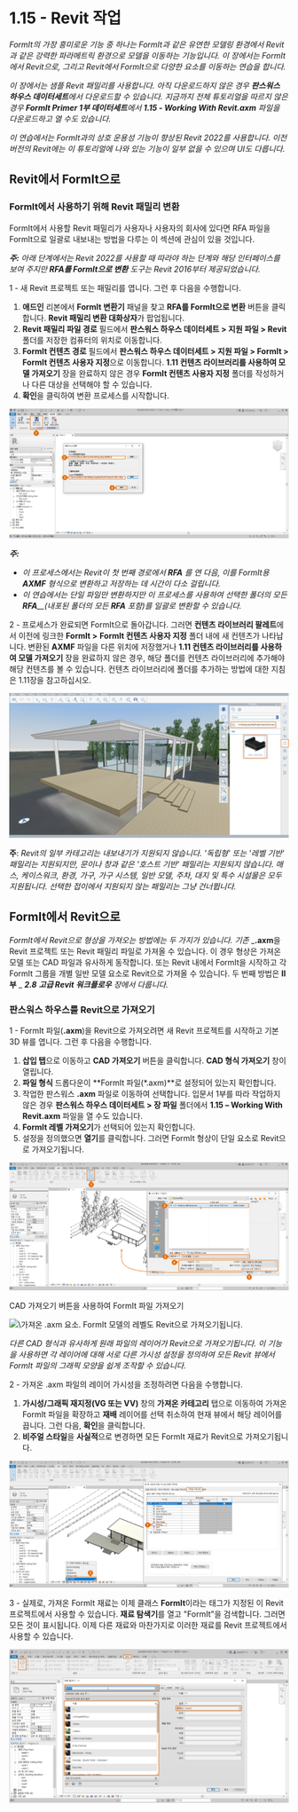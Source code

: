 # 1.15 - Revit 작업

_FormIt의 가장 흥미로운 기능 중 하나는 FormIt과 같은 유연한 모델링 환경에서 Revit과 같은 강력한 파라메트릭 환경으로 모델을 이동하는 기능입니다. 이 장에서는 FormIt에서 Revit으로, 그리고 Revit에서 FormIt으로 다양한 요소를 이동하는 연습을 합니다._

_이 장에서는 샘플 Revit 패밀리를 사용합니다. 아직 다운로드하지 않은 경우 **판스워스 하우스 데이터세트**에서 다운로드할 수 있습니다. 지금까지 전체 튜토리얼을 따르지 않은 경우 **FormIt Primer 1부 데이터세트**에서 **1.15 - Working With Revit.axm** 파일을 다운로드하고 열 수도 있습니다._

_이 연습에서는 FormIt과의 상호 운용성 기능이 향상된 Revit 2022를 사용합니다. 이전 버전의 Revit에는 이 튜토리얼에 나와 있는 기능이 일부 없을 수 있으며 UI도 다릅니다._

## Revit에서 FormIt으로

### FormIt에서 사용하기 위해 Revit 패밀리 변환

FormIt에서 사용할 Revit 패밀리가 사용자나 사용자의 회사에 있다면 RFA 파일을 FormIt으로 일괄로 내보내는 방법을 다루는 이 섹션에 관심이 있을 것입니다.

_**주:**_ _아래 단계에서는 Revit 2022를 사용할 때 따라야 하는 단계와 해당 인터페이스를 보여 주지만 __**RFA를 FormIt으로 변환**__ 도구는 Revit 2016부터 제공되었습니다._

1 - 새 Revit 프로젝트 또는 패밀리를 엽니다. 그런 후 다음을 수행합니다.

1. **애드인** 리본에서 **FormIt 변환기** 패널을 찾고 **RFA를 FormIt으로 변환** 버튼을 클릭합니다. **Revit 패밀리 변환 대화상자**가 팝업됩니다.
2. **Revit 패밀리 파일 경로** 필드에서 **판스워스 하우스 데이터세트 > 지원 파일 > Revit** 폴더를 저장한 컴퓨터의 위치로 이동합니다.
3. **FormIt 컨텐츠 경로** 필드에서 **판스워스 하우스 데이터세트 > 지원 파일 > FormIt > FormIt 컨텐츠 사용자 지정**으로 이동합니다. **1.11 컨텐츠 라이브러리를 사용하여 모델 가져오기** 장을 완료하지 않은 경우 **FormIt 컨텐츠 사용자 지정** 폴더를 작성하거나 다른 대상을 선택해야 할 수 있습니다.
4. **확인**을 클릭하여 변환 프로세스를 시작합니다.

![](<../../.gitbook/assets/0 (23).png>)

_**주:**_

* _이 프로세스에서는 Revit이 첫 번째 경로에서_ _**RFA**_ _를 연 다음, 이를 FormIt용_ _**AXMF**_ _형식으로 변환하고 저장하는 데 시간이 다소 걸립니다._
* _이 연습에서는 단일 파일만 변환하지만 이 프로세스를 사용하여 선택한 폴더의 모든_ _**RFA**__(내포된 폴더의 모든_ _**RFA**_ _포함)를 일괄로 변환할 수 있습니다._

2 - 프로세스가 완료되면 FormIt으로 돌아갑니다. 그러면 **컨텐츠 라이브러리 팔레트**에서 이전에 링크한 **FormIt >** **FormIt 컨텐츠 사용자 지정** 폴더 내에 새 컨텐츠가 나타납니다. 변환된 **AXMF** 파일을 다른 위치에 저장했거나 **1.11 컨텐츠 라이브러리를 사용하여 모델 가져오기** 장을 완료하지 않은 경우, 해당 폴더를 컨텐츠 라이브러리에 추가해야 해당 컨텐츠를 볼 수 있습니다. 컨텐츠 라이브러리에 폴더를 추가하는 방법에 대한 지침은 1.11장을 참고하십시오.

![](<../../.gitbook/assets/1 (24).png>)‌

**주**: _Revit의 일부 카테고리는 내보내기가 지원되지 않습니다. '독립형' 또는 '레벨 기반' 패밀리는 지원되지만, 문이나 창과 같은 '호스트 기반' 패밀리는 지원되지 않습니다. 매스, 케이스워크, 환경, 가구, 가구 시스템, 일반 모델, 주차, 대지 및 특수 시설물은 모두 지원됩니다. 선택한 접이에서 지원되지 않는 패밀리는 그냥 건너뜁니다._

## FormIt에서 Revit으로

_FormIt에서 Revit으로 형상을 가져오는 방법에는 두 가지가 있습니다. 기존_ _**.axm**을 Revit 프로젝트 또는 Revit 패밀리 파일로 가져올 수 있습니다. 이 경우 형상은 가져온 모델 또는 CAD 파일과 유사하게 동작합니다. 또는 Revit 내에서 FormIt을 시작하고 각 FormIt 그룹을 개별 일반 모델 요소로 Revit으로 가져올 수 있습니다. 두 번째 방법은 **II부** _ _**2.8**_ _**고급 Revit 워크플로우** 장에서 다룹니다._

### 판스워스 하우스를 Revit으로 가져오기

1 - FormIt 파일(**.axm**)을 Revit으로 가져오려면 새 Revit 프로젝트를 시작하고 기본 3D 뷰를 엽니다. 그런 후 다음을 수행합니다.

1. **삽입 탭**으로 이동하고 **CAD 가져오기** 버튼을 클릭합니다. **CAD 형식 가져오기** 창이 열립니다.
2. **파일 형식** 드롭다운이 **FormIt 파일(\*.axm)**로 설정되어 있는지 확인합니다.
3. 작업한 판스워스 **.axm** 파일로 이동하여 선택합니다. 입문서 1부를 따라 작업하지 않은 경우 **판스워스 하우스 데이터세트 > 장 파일** 폴더에서 **1.15 – Working With Revit.axm** 파일을 열 수도 있습니다.
4. **FormIt 레벨 가져오기**가 선택되어 있는지 확인합니다.
5. 설정을 정의했으면 **열기**를 클릭합니다. 그러면 FormIt 형상이 단일 요소로 Revit으로 가져오기됩니다.

![](<../../.gitbook/assets/2 (24) (1).png>)

CAD 가져오기 버튼을 사용하여 FormIt 파일 가져오기

![](<.././.gitbook/assets/3 (21) (1).png>)\가져온 .axm 요소. FormIt 모델의 레벨도 Revit으로 가져오기됩니다.

_다른 CAD 형식과 유사하게 원래 파일의 레이어가 Revit으로 가져오기됩니다. 이 기능을 사용하면 각 레이어에 대해 서로 다른 가시성 설정을 정의하여 모든 Revit 뷰에서 FormIt 파일의 그래픽 모양을 쉽게 조작할 수 있습니다._

2 - 가져온 .axm 파일의 레이어 가시성을 조정하려면 다음을 수행합니다.

1. **가시성/그래픽 재지정(VG 또는 VV)** 창의 **가져온 카테고리** 탭으로 이동하여 가져온 FormIt 파일을 확장하고 **재배** 레이어를 선택 취소하여 현재 뷰에서 해당 레이어를 끕니다. 그런 다음, **확인**을 클릭합니다.
2. **비주얼 스타일**을 **사실적**으로 변경하면 모든 FormIt 재료가 Revit으로 가져오기됩니다.

![](<../../.gitbook/assets/4 (20) (1).png>)

3 - 실제로, 가져온 FormIt 재료는 이제 클래스 **FormIt**이라는 태그가 지정된 이 Revit 프로젝트에서 사용할 수 있습니다. **재료 탐색기**를 열고 "FormIt"을 검색합니다. 그러면 모든 것이 표시됩니다. 이제 다른 재료와 마찬가지로 이러한 재료를 Revit 프로젝트에서 사용할 수 있습니다.

![](<../../.gitbook/assets/5 (19) (1).png>)
